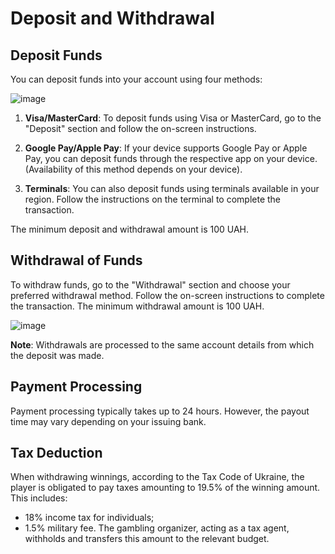 # Deposit and Withdrawal

## Deposit Funds

You can deposit funds into your account using four methods:

![image](https://github.com/Zxcursed1654/evo/assets/170832101/4442549d-ac1b-49a2-9e76-043ab1d7073b)

1. **Visa/MasterCard**: To deposit funds using Visa or MasterCard, go to the "Deposit" section and follow the on-screen instructions.

2. **Google Pay/Apple Pay**: If your device supports Google Pay or Apple Pay, you can deposit funds through the respective app on your device. (Availability of this method depends on your device).

3. **Terminals**: You can also deposit funds using terminals available in your region. Follow the instructions on the terminal to complete the transaction.

The minimum deposit and withdrawal amount is 100 UAH.

## Withdrawal of Funds

To withdraw funds, go to the "Withdrawal" section and choose your preferred withdrawal method. Follow the on-screen instructions to complete the transaction. The minimum withdrawal amount is 100 UAH.

![image](https://github.com/Zxcursed1654/evo/assets/170832101/472546cd-08d8-4dd0-8d19-da5fe33b47d3)

**Note**: Withdrawals are processed to the same account details from which the deposit was made.

## Payment Processing

Payment processing typically takes up to 24 hours. However, the payout time may vary depending on your issuing bank.

## Tax Deduction

When withdrawing winnings, according to the Tax Code of Ukraine, the player is obligated to pay taxes amounting to 19.5% of the winning amount. This includes:
- 18% income tax for individuals;
- 1.5% military fee.
The gambling organizer, acting as a tax agent, withholds and transfers this amount to the relevant budget.